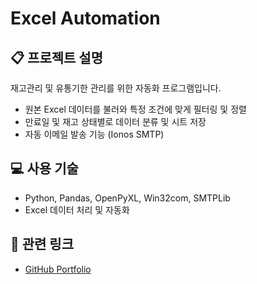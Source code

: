# Excel Automation
## 📋 프로젝트 설명
재고관리 및 유통기한 관리를 위한 자동화 프로그램입니다.
- 원본 Excel 데이터를 불러와 특정 조건에 맞게 필터링 및 정렬
- 만료일 및 재고 상태별로 데이터 분류 및 시트 저장
- 자동 이메일 발송 기능 (Ionos SMTP)

## 💻 사용 기술
- Python, Pandas, OpenPyXL, Win32com, SMTPLib
- Excel 데이터 처리 및 자동화


## 🔗 관련 링크
- [GitHub Portfolio](https://github.com/jisuseo/Portfolio)
